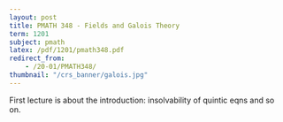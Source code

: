 ```yaml
---
layout: post
title: PMATH 348 - Fields and Galois Theory
term: 1201
subject: pmath
latex: /pdf/1201/pmath348.pdf
redirect_from:
    - /20-01/PMATH348/
thumbnail: "/crs_banner/galois.jpg"
---
```


First lecture is about the introduction: insolvability of quintic eqns and so on.
